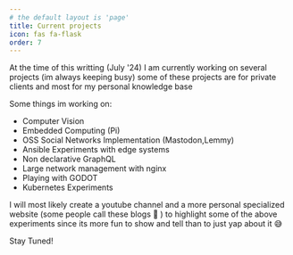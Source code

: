 ```yaml
---
# the default layout is 'page'
title: Current projects 
icon: fas fa-flask
order: 7
---
```


<!-- > My resume is not public in this medium, please check my linkedin page for basic work history. Otherwise reach out to me for a copy of it
{: .prompt-warning } -->
At the time of this writting (July '24) I am currently working on several projects (im always keeping busy) some of these projects are for private clients and most for my personal knowledge base

Some things im working on:

- Computer Vision
- Embedded Computing (Pi)
- OSS Social Networks Implementation (Mastodon,Lemmy)
- Ansible Experiments with edge systems
- Non declarative GraphQL
- Large network management with nginx
- Playing with GODOT
- Kubernetes Experiments

I will most likely create a youtube channel and a more personal specialized website (some people call these blogs 🤣 ) to highlight some of the above experiments since its more fun to show and tell than to just yap about it 😅

Stay Tuned!
